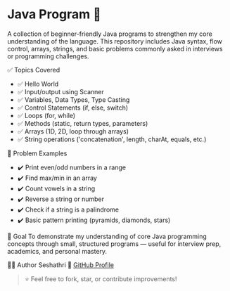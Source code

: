 # Java Program 🚀
A collection of beginner-friendly Java programs to strengthen my core understanding of the language. This repository includes Java syntax, flow control, arrays, strings, and basic problems commonly asked in interviews or programming challenges.

✅ Topics Covered

- ✅ Hello World
- ✅ Input/output using Scanner
- ✅ Variables, Data Types, Type Casting
- ✅ Control Statements (if, else, switch)
- ✅ Loops (for, while)
- ✅ Methods (static, return types, parameters)
- ✅ Arrays (1D, 2D, loop through arrays)
- ✅ String operations ('concatenation', length, charAt, equals, etc.)

🔹 Problem Examples
- ✔️ Print even/odd numbers in a range
- ✔️ Find max/min in an array
- ✔️ Count vowels in a string
- ✔️ Reverse a string or number
- ✔️ Check if a string is a palindrome
- ✔️ Basic pattern printing (pyramids, diamonds, stars)

📌 Goal
To demonstrate my understanding of core Java programming concepts through small, structured programs — useful for interview prep, academics, and personal mastery.

🙋‍♂️ Author
Seshathri 
🔗 [GitHub Profile](https://github.com/seshathri044)
> ⭐ Feel free to fork, star, or contribute improvements!
